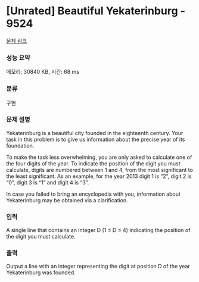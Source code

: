 # [Unrated] Beautiful Yekaterinburg - 9524 

[문제 링크](https://www.acmicpc.net/problem/9524) 

### 성능 요약

메모리: 30840 KB, 시간: 68 ms

### 분류

구현

### 문제 설명

<p>Yekaterinburg is a beautiful city founded in the eighteenth century. Your task in this problem is to give us information about the precise year of its foundation.</p>

<p>To make the task less overwhelming, you are only asked to calculate one of the four digits of the year. To indicate the position of the digit you must calculate, digits are numbered between 1 and 4, from the most significant to the least significant. As an example, for the year 2013 digit 1 is “2”, digit 2 is “0”, digit 3 is “1” and digit 4 is “3”.</p>

<p>In case you failed to bring an encyclopedia with you, information about Yekaterinburg may be obtained via a clarification.</p>

### 입력 

 <p>A single line that contains an integer D (1 ≤ D ≤ 4) indicating the position of the digit you must calculate.</p>

### 출력 

 <p>Output a line with an integer representing the digit at position D of the year Yekaterinburg was founded.</p>

